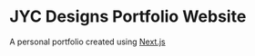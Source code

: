 # JYC Designs Portfolio Website

A personal portfolio created using [Next.js](https://www.nextjs.org)
